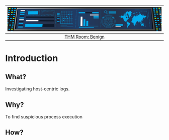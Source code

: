 | ![Benign](../../_static/images/benign-room-banner.png)
|:--:|
| [THM Room: Benign](https://tryhackme.com/room/benign) |

# Introduction

## What?

Investigating host-centric logs.

## Why?

To find suspicious process execution

## How?


